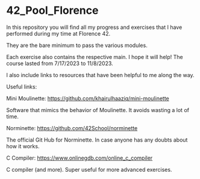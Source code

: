 # 42_Pool_Florence
In this repository you will find all my progress and exercises that I have performed during my time at Florence 42.

They are the bare minimum to pass the various modules.

Each exercise also contains the respective main. 
I hope it will help! The course lasted from 7/17/2023 to 11/8/2023.

I also include links to resources that have been helpful to me along the way.

Useful links:

Mini Moulinette: 
https://github.com/khairulhaaziq/mini-moulinette

Software that mimics the behavior of Moulinette. It avoids wasting a lot of time.

Norminette:
https://github.com/42School/norminette

The official Git Hub for Norminette. In case anyone has any doubts about how it works.

C Compiler: 
https://www.onlinegdb.com/online_c_compiler

C compiler (and more). Super useful for more advanced exercises.
